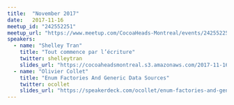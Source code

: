 ```yaml
---
title:  "November 2017"
date:   2017-11-16
meetup_id: "242552251"
meetup_url: "https://www.meetup.com/CocoaHeads-Montreal/events/242552251/"
speakers:
  - name: "Shelley Tran"
    title: "Tout commence par l’écriture"
    twitter: shelleytran
    slides_url: "https://cocoaheadsmontreal.s3.amazonaws.com/2017-11-16/tout_commence_par_ecriture.pdf"
  - name: "Olivier Collet"
    title: "Enum Factories And Generic Data Sources"
    twitter: ocollet
    slides_url: "https://speakerdeck.com/ocollet/enum-factories-and-generic-data-sources"
---
```

